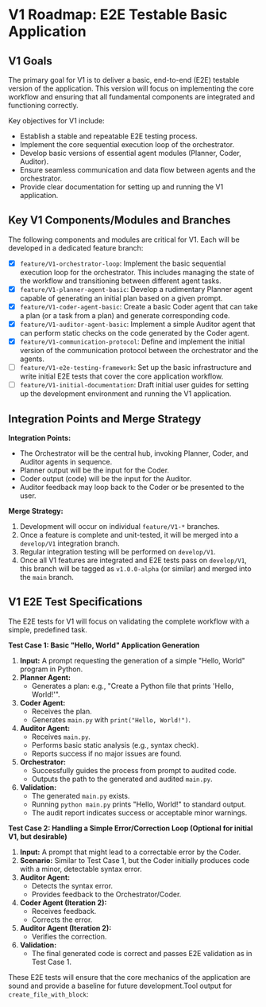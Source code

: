 # V1 Roadmap: E2E Testable Basic Application

## V1 Goals

The primary goal for V1 is to deliver a basic, end-to-end (E2E) testable version of the application. This version will focus on implementing the core workflow and ensuring that all fundamental components are integrated and functioning correctly.

Key objectives for V1 include:
-   Establish a stable and repeatable E2E testing process.
-   Implement the core sequential execution loop of the orchestrator.
-   Develop basic versions of essential agent modules (Planner, Coder, Auditor).
-   Ensure seamless communication and data flow between agents and the orchestrator.
-   Provide clear documentation for setting up and running the V1 application.

## Key V1 Components/Modules and Branches

The following components and modules are critical for V1. Each will be developed in a dedicated feature branch:

-   [x] `feature/V1-orchestrator-loop`: Implement the basic sequential execution loop for the orchestrator. This includes managing the state of the workflow and transitioning between different agent tasks.
-   [x] `feature/V1-planner-agent-basic`: Develop a rudimentary Planner agent capable of generating an initial plan based on a given prompt.
-   [x] `feature/V1-coder-agent-basic`: Create a basic Coder agent that can take a plan (or a task from a plan) and generate corresponding code.
-   [x] `feature/V1-auditor-agent-basic`: Implement a simple Auditor agent that can perform static checks on the code generated by the Coder agent.
-   [x] `feature/V1-communication-protocol`: Define and implement the initial version of the communication protocol between the orchestrator and the agents.
-   [ ] `feature/V1-e2e-testing-framework`: Set up the basic infrastructure and write initial E2E tests that cover the core application workflow.
-   [ ] `feature/V1-initial-documentation`: Draft initial user guides for setting up the development environment and running the V1 application.

## Integration Points and Merge Strategy

**Integration Points:**
-   The Orchestrator will be the central hub, invoking Planner, Coder, and Auditor agents in sequence.
-   Planner output will be the input for the Coder.
-   Coder output (code) will be the input for the Auditor.
-   Auditor feedback may loop back to the Coder or be presented to the user.

**Merge Strategy:**
1.  Development will occur on individual `feature/V1-*` branches.
2.  Once a feature is complete and unit-tested, it will be merged into a `develop/V1` integration branch.
3.  Regular integration testing will be performed on `develop/V1`.
4.  Once all V1 features are integrated and E2E tests pass on `develop/V1`, this branch will be tagged as `v1.0.0-alpha` (or similar) and merged into the `main` branch.

## V1 E2E Test Specifications

The E2E tests for V1 will focus on validating the complete workflow with a simple, predefined task.

**Test Case 1: Basic "Hello, World" Application Generation**
1.  **Input:** A prompt requesting the generation of a simple "Hello, World" program in Python.
2.  **Planner Agent:**
    *   Generates a plan: e.g., "Create a Python file that prints 'Hello, World!'".
3.  **Coder Agent:**
    *   Receives the plan.
    *   Generates `main.py` with `print("Hello, World!")`.
4.  **Auditor Agent:**
    *   Receives `main.py`.
    *   Performs basic static analysis (e.g., syntax check).
    *   Reports success if no major issues are found.
5.  **Orchestrator:**
    *   Successfully guides the process from prompt to audited code.
    *   Outputs the path to the generated and audited `main.py`.
6.  **Validation:**
    *   The generated `main.py` exists.
    *   Running `python main.py` prints "Hello, World!" to standard output.
    *   The audit report indicates success or acceptable minor warnings.

**Test Case 2: Handling a Simple Error/Correction Loop (Optional for initial V1, but desirable)**
1.  **Input:** A prompt that might lead to a correctable error by the Coder.
2.  **Scenario:** Similar to Test Case 1, but the Coder initially produces code with a minor, detectable syntax error.
3.  **Auditor Agent:**
    *   Detects the syntax error.
    *   Provides feedback to the Orchestrator/Coder.
4.  **Coder Agent (Iteration 2):**
    *   Receives feedback.
    *   Corrects the error.
5.  **Auditor Agent (Iteration 2):**
    *   Verifies the correction.
6.  **Validation:**
    *   The final generated code is correct and passes E2E validation as in Test Case 1.

These E2E tests will ensure that the core mechanics of the application are sound and provide a baseline for future development.Tool output for `create_file_with_block`:
